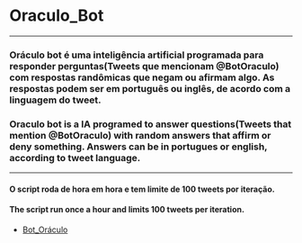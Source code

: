 # Oraculo_Bot

-----

### Oráculo bot é uma inteligência artificial programada para responder perguntas(Tweets que mencionam @BotOraculo) com respostas randômicas que negam ou afirmam algo. As respostas podem ser em português ou inglês, de acordo com a linguagem do tweet.

### Oraculo bot is a IA programed to answer questions(Tweets that mention @BotOraculo) with random answers that affirm or deny something. Answers can be in portugues or english, according to tweet language.

-----

#### O script roda de hora em hora e tem limite de 100 tweets por iteração.
#### The script run once a hour and limits 100 tweets per iteration.

- [Bot_Oráculo](https://twitter.com/BotOraculo)
